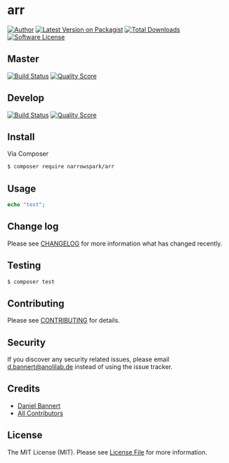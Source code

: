 # arr

[![Author](http://img.shields.io/badge/author-@anolilab-blue.svg?style=flat-square)](https://twitter.com/anolilab)
[![Latest Version on Packagist](https://img.shields.io/packagist/v/narrowspark/arr.svg?style=flat-square)](https://packagist.org/packages/narrowspark/arr)
[![Total Downloads](https://img.shields.io/packagist/dt/narrowspark/arr.svg?style=flat-square)](https://packagist.org/packages/narrowspark/arr)
[![Software License](https://img.shields.io/badge/license-MIT-brightgreen.svg?style=flat-square)](LICENSE)

## Master

[![Build Status](https://img.shields.io/travis/narrowspark/arr/master.svg?style=flat-square)](https://travis-ci.org/narrowspark/arr)
[![Quality Score](https://img.shields.io/scrutinizer/g/narrowspark/arr.svg?style=flat-square)](https://scrutinizer-ci.com/g/narrowspark/arr)

## Develop

[![Build Status](https://img.shields.io/travis/narrowspark/arr/master.svg?style=flat-square)](https://travis-ci.org/narrowspark/arr)
[![Quality Score](https://img.shields.io/scrutinizer/g/narrowspark/arr.svg?style=flat-square)](https://scrutinizer-ci.com/g/narrowspark/arr)

## Install

Via Composer

``` bash
$ composer require narrowspark/arr
```

## Usage

``` php
echo "test";
```

## Change log

Please see [CHANGELOG](CHANGELOG.md) for more information what has changed recently.

## Testing

``` bash
$ composer test
```

## Contributing

Please see [CONTRIBUTING](CONTRIBUTING.md) for details.

## Security

If you discover any security related issues, please email d.bannert@anolilab.de instead of using the issue tracker.

## Credits

- [Daniel Bannert](https://github.com/prisis)
- [All Contributors](../../contributors)

## License

The MIT License (MIT). Please see [License File](LICENSE.md) for more information.
